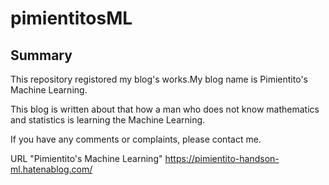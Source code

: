 # pimientitosML

## Summary

This repository registored my blog's works.My blog name is Pimientito's Machine Learning.

This blog is written about that how a man who does not know  mathematics and statistics is learning the Machine Learning.

If you have any comments or complaints, please contact me.

URL "Pimientito's Machine Learning" https://pimientito-handson-ml.hatenablog.com/
